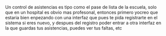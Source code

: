 Un control de asistencias es tipo como el pase de lista de la escuela, solo que en un hospital es obvio mas profesonal, entonces primero yocreo que estaria bien
enpezando con una interfaz que pues te pida registrarte en el sistema si eres nuevo, y despues del registro poder entrar a otra interfaz en la que guardas tus asistencias,
puedes ver tus faltas, etc
